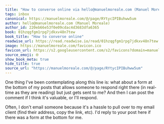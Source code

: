 ```yaml
---
title: "How to converse online via hello@manuelmoreale.com (Manuel Moreale)"
tags: inbox
canonical: https://manuelmoreale.com/@/page/RYtycIPIBuhww5um
author: hello@manuelmoreale.com (Manuel Moreale)
author_id: 220eb66e53f0e09cdac4d3683dfa6365
book: 01hzqgfgm1rpg7jdkxv48n7tew
book_title: "How to converse online"
readwise_url: https://read.readwise.io/read/01hzqgfgm1rpg7jdkxv48n7tew
image: https://manuelmoreale.com/favicon.ico
favicon_url: https://s2.googleusercontent.com/s2/favicons?domain=manuelmoreale.com
source_emoji: 🌐
show_book_meta: true
hide_title: true
source_url: "https://manuelmoreale.com/@/page/RYtycIPIBuhww5um"
---
```


One thing I've been contemplating along this line is: what about a form at the bottom of my posts that allows someone to respond right there (in real-time as they are reading) but just gets sent to me? And then I can post the comment if I think it's valuable, or I'll respond. 

Often, I don't email someone because it's a hassle to pull over to my email client (find their address, copy the link, etc). I'd reply to your post here if there was a form at the bottom for me.